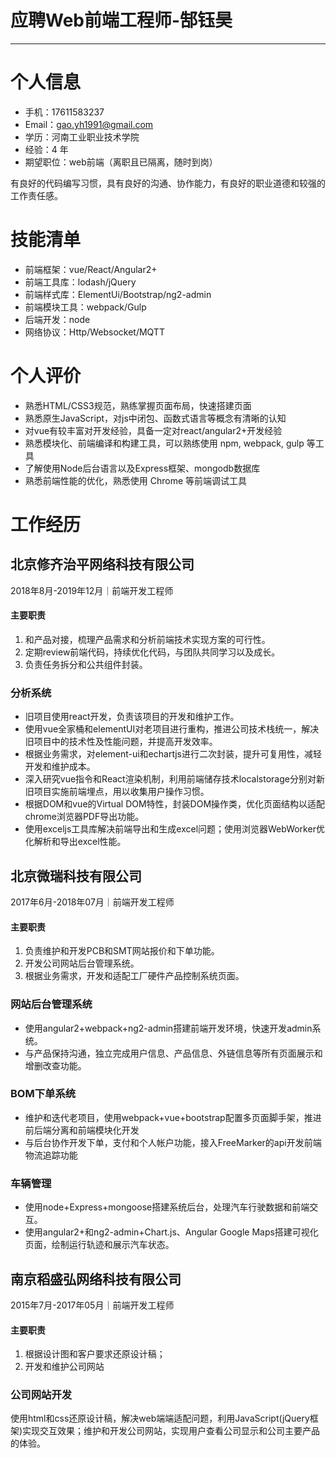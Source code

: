 # 应聘Web前端工程师-郜钰昊

---

# 个人信息

- 手机：17611583237
- Email：gao.yh1991@gmail.com 
- 学历：河南工业职业技术学院
- 经验：4 年
- 期望职位：web前端（离职且已隔离，随时到岗）

有良好的代码编写习惯，具有良好的沟通、协作能力，有良好的职业道德和较强的工作责任感。

# 技能清单

-   前端框架：vue/React/Angular2+
-   前端工具库：lodash/jQuery
-   前端样式库：ElementUi/Bootstrap/ng2-admin
-   前端模块工具：webpack/Gulp
-   后端开发：node
-   网络协议：Http/Websocket/MQTT

# 个人评价

-   熟悉HTML/CSS3规范，熟练掌握页面布局，快速搭建页面
-   熟悉原生JavaScript，对js中闭包、函数式语言等概念有清晰的认知
-   对vue有较丰富对开发经验，具备一定对react/angular2+开发经验
-   熟悉模块化、前端编译和构建工具，可以熟练使用 npm, webpack, gulp 等工具
-   了解使用Node后台语言以及Express框架、mongodb数据库
-   熟悉前端性能的优化，熟悉使用 Chrome 等前端调试工具

# 工作经历

## 北京修齐治平网络科技有限公司
2018年8月-2019年12月｜前端开发工程师

#### 主要职责

1.  和产品对接，梳理产品需求和分析前端技术实现方案的可行性。
2.	定期review前端代码，持续优化代码，与团队共同学习以及成长。
3.  负责任务拆分和公共组件封装。

### 分析系统

-   旧项目使用react开发，负责该项目的开发和维护工作。
-   使用vue全家桶和elementUI对老项目进行重构，推进公司技术栈统一，解决旧项目中的技术性及性能问题，并提高开发效率。
-	根据业务需求，对element-ui和echartjs进行二次封装，提升可复用性，减轻开发和维护成本。
-	深入研究vue指令和React渲染机制，利用前端储存技术localstorage分别对新旧项目实施前端埋点，用以收集用户操作习惯。
-	根据DOM和vue的Virtual DOM特性，封装DOM操作类，优化页面结构以适配chrome浏览器PDF导出功能。
-   使用exceljs工具库解决前端导出和生成excel问题；使用浏览器WebWorker优化解析和导出excel性能。


## 北京微瑞科技有限公司
2017年6月-2018年07月｜前端开发工程师

#### 主要职责

1.  负责维护和开发PCB和SMT网站报价和下单功能。
2.  开发公司网站后台管理系统。
3.  根据业务需求，开发和适配工厂硬件产品控制系统页面。

### 网站后台管理系统 

-	使用angular2+webpack+ng2-admin搭建前端开发环境，快速开发admin系统。
-	与产品保持沟通，独立完成用户信息、产品信息、外链信息等所有页面展示和增删改查功能。

### BOM下单系统

-	维护和迭代老项目，使用webpack+vue+bootstrap配置多页面脚手架，推进前后端分离和前端模块化开发
-	与后台协作开发下单，支付和个人帐户功能，接入FreeMarker的api开发前端物流追踪功能

### 车辆管理

-   使用node+Express+mongoose搭建系统后台，处理汽车行驶数据和前端交互。
-   使用angular2+和ng2-admin+Chart.js、Angular Google Maps搭建可视化页面，绘制运行轨迹和展示汽车状态。

## 南京稻盛弘网络科技有限公司 
2015年7月-2017年05月｜前端开发工程师

#### 主要职责

1. 根据设计图和客户要求还原设计稿；
2. 开发和维护公司网站

### 公司网站开发

使用html和css还原设计稿，解决web端端适配问题，利用JavaScript(jQuery框架)实现交互效果；维护和开发公司网站，实现用户查看公司显示和公司主要产品的体验。


